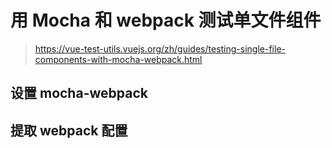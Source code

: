 # 用 Mocha 和 webpack 测试单文件组件

> https://vue-test-utils.vuejs.org/zh/guides/testing-single-file-components-with-mocha-webpack.html

## 设置 mocha-webpack

## 提取 webpack 配置